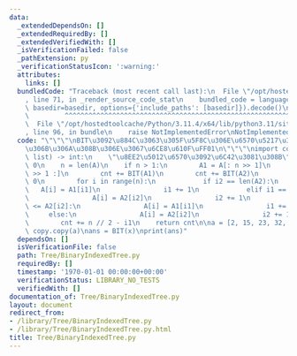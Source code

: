 ```yaml
---
data:
  _extendedDependsOn: []
  _extendedRequiredBy: []
  _extendedVerifiedWith: []
  _isVerificationFailed: false
  _pathExtension: py
  _verificationStatusIcon: ':warning:'
  attributes:
    links: []
  bundledCode: "Traceback (most recent call last):\n  File \"/opt/hostedtoolcache/Python/3.11.4/x64/lib/python3.11/site-packages/onlinejudge_verify/documentation/build.py\"\
    , line 71, in _render_source_code_stat\n    bundled_code = language.bundle(stat.path,\
    \ basedir=basedir, options={'include_paths': [basedir]}).decode()\n          \
    \         ^^^^^^^^^^^^^^^^^^^^^^^^^^^^^^^^^^^^^^^^^^^^^^^^^^^^^^^^^^^^^^^^^^^^^^^^^^^^^^^^^\n\
    \  File \"/opt/hostedtoolcache/Python/3.11.4/x64/lib/python3.11/site-packages/onlinejudge_verify/languages/python.py\"\
    , line 96, in bundle\n    raise NotImplementedError\nNotImplementedError\n"
  code: "\"\"\"\nBIT\u3092\u884C\u3063\u305F\u5F8C\u306E\u6570\u5217\u306F\u6607\u9806\
    \u306B\u306A\u308B\u306E\u3067\u6CE8\u610F\uFF01\n\"\"\"\nimport copy\n\ndef BIT(A:\
    \ list) -> int:\n    \"\u8EE2\u5012\u6570\u3092\u6C42\u3081\u308B\"\n    cnt =\
    \ 0\n    n = len(A)\n    if n > 1:\n        A1 = A[: n >> 1]\n        A2 = A[n\
    \ >> 1 :]\n        cnt += BIT(A1)\n        cnt += BIT(A2)\n        i1, i2 = 0,\
    \ 0\n        for i in range(n):\n            if i2 == len(A2):\n             \
    \   A[i] = A1[i1]\n                i1 += 1\n            elif i1 == len(A1):\n\
    \                A[i] = A2[i2]\n                i2 += 1\n            elif A1[i1]\
    \ <= A2[i2]:\n                A[i] = A1[i1]\n                i1 += 1\n       \
    \     else:\n                A[i] = A2[i2]\n                i2 += 1\n        \
    \        cnt += n // 2 - i1\n    return cnt\n\na = [2, 15, 23, 32, 7, 19]\nx =\
    \ copy.copy(a)\nans = BIT(x)\nprint(ans)"
  dependsOn: []
  isVerificationFile: false
  path: Tree/BinaryIndexedTree.py
  requiredBy: []
  timestamp: '1970-01-01 00:00:00+00:00'
  verificationStatus: LIBRARY_NO_TESTS
  verifiedWith: []
documentation_of: Tree/BinaryIndexedTree.py
layout: document
redirect_from:
- /library/Tree/BinaryIndexedTree.py
- /library/Tree/BinaryIndexedTree.py.html
title: Tree/BinaryIndexedTree.py
---
```

